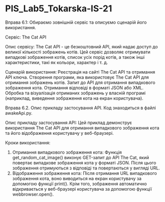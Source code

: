 # PIS_Lab5_Tokarska-IS-21
Вправа 6.1: Обираємо зовнішній сервіс та описуємо сценарій його використання.

Сервіс: The Cat API

Опис сервісу: The Cat API - це безкоштовний API, який надає доступ до великої кількості зображень котів. Цей сервіс дозволяє отримувати випадкові зображення котів, список усіх порід котів, а також інші характеристики, такі як кольори, характер і т. д.

Сценарій використання:
Реєстрація на сайті The Cat API та отримання API ключа.
Створення програми, яка використовує The Cat API для отримання зображень котів.
Запит до API для отримання випадкового зображення кота.
Отримання відповіді в форматі JSON або XML.
Обробка та візуалізація отриманих зображень у власній програмі (наприклад, виведення зображення кота на екран користувача).

Вправа 6.2. Опис прикладу застосування API.
Код знаходиться в файлі awakeApi.py.

Опис прикладу застосування API:
Цей приклад демонструє використання The Cat API для отримання випадкового зображення кота та його відображення користувачу у веб-браузері.

Кроки використання:
1. Отримання випадкового зображення кота:
Функція get_random_cat_image() виконує GET-запит до API The Cat, який повертає випадкове зображення кота у форматі JSON. Після цього зображення отримуються з відповіді та повертаються у вигляді URL.
2. Відображення зображення кота:
Після отримання URL випадкового зображення кота, воно виводиться на екран користувачу за допомогою функції print(). Крім того, зображення автоматично відкривається у веб-браузері користувача за допомогою функції webbrowser.open().
